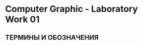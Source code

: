 Computer Graphic - Laboratory Work 01
=====================

ТЕРМИНЫ И ОБОЗНАЧЕНИЯ
-----------------------------------
